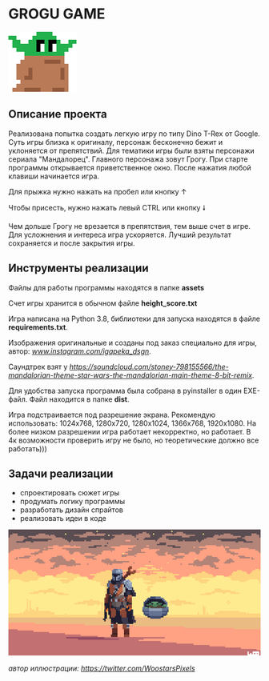 # GROGU GAME
![project image](assets/image/grogu/grogu_start.png)
## Описание проекта
Реализована попытка создать легкую игру по типу Dino T-Rex от Google.
Суть игры близка к оригиналу, персонаж бесконечно бежит и уклоняется от препятствий.
Для тематики игры были взяты персонажи сериала "Мандалорец". Главного персонажа зовут Грогу. 
При старте программы открывается приветственное окно.
После нажатия любой клавиши начинается игра.

Для прыжка нужно нажать на пробел или кнопку ↑

Чтобы присесть, нужно нажать левый CTRL или кнопку 🠗

Чем дольше Грогу не врезается в препятствия, тем выше счет в игре. Для усложнения и интереса игра ускоряется. 
Лучший результат сохраняется и после закрытия игры. 

## Инструменты реализации
Файлы для работы программы находятся в папке __assets__

Счет игры хранится в обычном файле __height_score.txt__

Игра написана на Python 3.8, библиотеки для запуска находятся в файле __requirements.txt__.

Изображения оригинальные и созданы под заказ специально для игры, автор: _www.instagram.com/igapeka_dsgn_.

Саундтрек взят у _https://soundcloud.com/stoney-798155566/the-mandalorian-theme-star-wars-the-mandalorian-main-theme-8-bit-remix_.

Для удобства запуска программа была собрана в pyinstaller в один EXE-файл. Файл находится в папке __dist__.

Игра подстраивается под разрешение экрана. Рекомендую использовать: 1024х768, 1280х720, 1280x1024, 1366x768, 1920x1080.
На более низком разрешении игра работает некорректно, но работает. В 4к возможности проверить игру не было, но теоретические должно все работать)))

## Задачи реализации
* спроектировать сюжет игры
* продумать логику программы
* разработать дизайн спрайтов
* реализовать идеи в коде


![project image](assets/image/funart.png)

_автор иллюстрации: https://twitter.com/WoostarsPixels_
